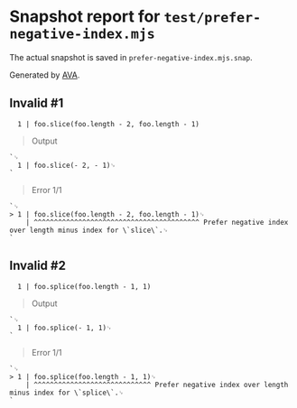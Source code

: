# Snapshot report for `test/prefer-negative-index.mjs`

The actual snapshot is saved in `prefer-negative-index.mjs.snap`.

Generated by [AVA](https://avajs.dev).

## Invalid #1
      1 | foo.slice(foo.length - 2, foo.length - 1)

> Output

    `␊
      1 | foo.slice(- 2, - 1)␊
    `

> Error 1/1

    `␊
    > 1 | foo.slice(foo.length - 2, foo.length - 1)␊
        | ^^^^^^^^^^^^^^^^^^^^^^^^^^^^^^^^^^^^^^^^^ Prefer negative index over length minus index for \`slice\`.␊
    `

## Invalid #2
      1 | foo.splice(foo.length - 1, 1)

> Output

    `␊
      1 | foo.splice(- 1, 1)␊
    `

> Error 1/1

    `␊
    > 1 | foo.splice(foo.length - 1, 1)␊
        | ^^^^^^^^^^^^^^^^^^^^^^^^^^^^^ Prefer negative index over length minus index for \`splice\`.␊
    `
